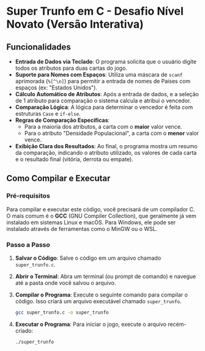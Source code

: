 # Super Trunfo em C - Desafio Nível Novato (Versão Interativa)

## Funcionalidades

  * **Entrada de Dados via Teclado**: O programa solicita que o usuário digite todos os atributos para duas cartas do jogo.
  * **Suporte para Nomes com Espaços**: Utiliza uma máscara de `scanf` aprimorada (`%[^\n]`) para permitir a entrada de nomes de Paises com espaços (ex: "Estados Unidos").
  * **Cálculo Automático de Atributos**: Após a entrada de dados, e a seleção de 1 atributo para comparação o sistema calcula e atribui o vencedor.
  * **Comparação Lógica**: A lógica para determinar o vencedor é feita com estruturas `Case` e `if-else`.
  * **Regras de Comparação Específicas**:
      * Para a maioria dos atributos, a carta com o **maior** valor vence.
      * Para o atributo "Densidade Populacional", a carta com o **menor** valor vence.
  * **Exibição Clara dos Resultados**: Ao final, o programa mostra um resumo da comparação, indicando o atributo utilizado, os valores de cada carta e o resultado final (vitória, derrota ou empate).

## Como Compilar e Executar

### Pré-requisitos

Para compilar e executar este código, você precisará de um compilador C. O mais comum é o **GCC** (GNU Compiler Collection), que geralmente já vem instalado em sistemas Linux e macOS. Para Windows, ele pode ser instalado através de ferramentas como o MinGW ou o WSL.

### Passo a Passo

1.  **Salvar o Código**: Salve o código em um arquivo chamado `super_trunfo.c`.

2.  **Abrir o Terminal**: Abra um terminal (ou prompt de comando) e navegue até a pasta onde você salvou o arquivo.

3.  **Compilar o Programa**: Execute o seguinte comando para compilar o código. Isso criará um arquivo executável chamado `super_trunfo`.

    ```sh
    gcc super_trunfo.c -o super_trunfo
    ```

4.  **Executar o Programa**: Para iniciar o jogo, execute o arquivo recém-criado:

    ```sh
    ./super_trunfo
    ```